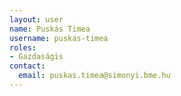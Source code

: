 ```yaml
---
layout: user
name: Puskás Timea
username: puskas-timea
roles:
- Gazdaságis
contact:
  email: puskas.timea@simonyi.bme.hu
---
```

